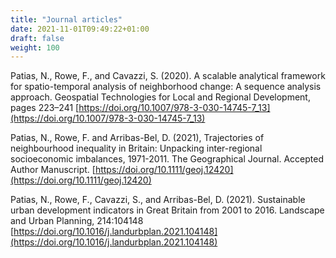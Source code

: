 ```yaml
---
title: "Journal articles"
date: 2021-11-01T09:49:22+01:00
draft: false
weight: 100
---
```



Patias, N., Rowe, F., and Cavazzi, S. (2020). A scalable analytical
framework for spatio-temporal analysis of neighborhood change: A
sequence analysis approach. Geospatial Technologies for Local and Regional
Development, pages 223–241 [https://doi.org/10.1007/978-3-030-14745-7_13](https://doi.org/10.1007/978-3-030-14745-7_13)

Patias, N., Rowe, F. and Arribas-Bel, D. (2021), Trajectories of neighbourhood inequality in Britain: Unpacking inter-regional socioeconomic imbalances, 1971-2011. The Geographical Journal. Accepted Author Manuscript. [https://doi.org/10.1111/geoj.12420](https://doi.org/10.1111/geoj.12420)

Patias, N., Rowe, F., Cavazzi, S., and Arribas-Bel, D. (2021). 
Sustainable urban development indicators in Great Britain from 2001 to 2016. 
Landscape and Urban Planning, 214:104148 
[https://doi.org/10.1016/j.landurbplan.2021.104148](https://doi.org/10.1016/j.landurbplan.2021.104148) 